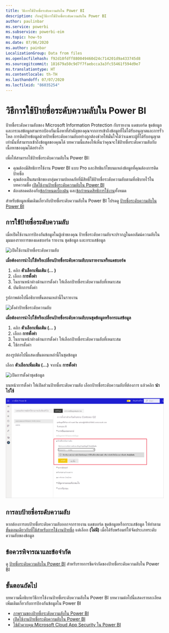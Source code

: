 ```yaml
---
title: วิธีการใช้ป้ายชื่อระดับความลับใน Power BI
description: เรียนรู้วิธีการใช้ป้ายชื่อระดับความลับใน Power BI
author: paulinbar
ms.service: powerbi
ms.subservice: powerbi-eim
ms.topic: how-to
ms.date: 07/06/2020
ms.author: painbar
LocalizationGroup: Data from files
ms.openlocfilehash: f92d10fdff880049460d24c714201d9a433745d8
ms.sourcegitcommit: 181679a50c9d7f7faebcca3a3fc55461f594d9e7
ms.translationtype: HT
ms.contentlocale: th-TH
ms.lasthandoff: 07/07/2020
ms.locfileid: "86035254"
---
```

# <a name="how-to-apply-sensitivity-labels-in-power-bi"></a>วิธีการใช้ป้ายชื่อระดับความลับใน Power BI

ป้ายชื่อระดับความลับของ Microsoft Information Protection กับรายงาน แดชบอร์ด ชุดข้อมูล และกระแสข้อมูลสามารถป้องกันเนื้อหาที่สำคัญของคุณจากการเข้าถึงข้อมูลที่ไม่ได้รับอนุญาตและการรั่วไหล การติดป้ายข้อมูลด้วยป้ายชื่อระดับความลับอย่างถูกต้องช่วยให้มั่นใจได้ว่าเฉพาะผู้ที่ได้รับอนุญาตเท่านั้นที่สามารถเข้าถึงข้อมูลของคุณได้ บทความนี้แสดงให้เห็นว่าคุณจะใช้ป้ายชื่อระดับความลับกับเนื้อหาของคุณได้อย่างไร

เพื่อให้สามารถใช้ป้ายชื่อระดับความลับใน Power BI:
* คุณต้องมีสิทธิการใช้งาน Power BI แบบ Pro และสิทธิแก้ไขบนแหล่งข้อมูลที่คุณต้องการติดป้ายชื่อ
* คุณต้องเป็นสมาชิกของกลุ่มความปลอดภัยที่มีสิทธิ์ใช้ป้ายชื่อระดับความลับตามที่อธิบายไว้ในบทความชื่อ [เปิดใช้งานป้ายชื่อระดับความลับใน Power BI](./service-security-enable-data-sensitivity-labels.md#enable-sensitivity-labels)
* ต้องสอดคล้องกับ[ข้อกำหนดเบื้องต้น](./service-security-sensitivity-label-overview.md#requirements-for-using-sensitivity-labels-in-power-bi) และ[ข้อกำหนดสิทธิการใช้งาน](./service-security-data-protection-overview.md#licensing)ทั้งหมด

สำหรับข้อมูลเพิ่มเติมเกี่ยวกับป้ายชื่อระดับความลับใน Power BI โปรดดู [ป้ายชื่อระดับความลับใน Power BI](service-security-sensitivity-label-overview.md)

## <a name="applying-sensitivity-labels"></a>การใช้ป้ายชื่อระดับความลับ

เมื่อเปิดใช้งานการป้องกันข้อมูลในผู้เช่าของคุณ ป้ายชื่อระดับความลับจะปรากฏในคอลัมน์ความลับในมุมมองรายการของแดชบอร์ด รายงาน ชุดข้อมูล และกระแสข้อมูล

![เปิดใช้งานป้ายชื่อระดับความลับ](media/service-security-apply-data-sensitivity-labels/apply-data-sensitivity-labels-01.png)

**เมื่อต้องการนำไปใช้หรือเปลี่ยนป้ายชื่อระดับความลับบนรายงานหรือแดชบอร์ด**
1. คลิก **ตัวเลือกเพิ่มเติม (... )**
1. เลือก **การตั้งค่า**
1. ในบานหน้าต่างด้านการตั้งค่า ให้เลือกป้ายชื่อระดับความลับที่เหมาะสม
1. บันทึกการตั้งค่า

รูปภาพต่อไปนี้อธิบายขั้นตอนเหล่านี้ในรายงาน

![ตั้งค่าป้ายชื่อระดับความลับ](media/service-security-apply-data-sensitivity-labels/apply-data-sensitivity-labels-02.png)

**เมื่อต้องการนำไปใช้หรือเปลี่ยนป้ายชื่อระดับความลับบนชุดข้อมูลหรือกระแสข้อมูล**

1. คลิก **ตัวเลือกเพิ่มเติม (... )**
1. เลือก **การตั้งค่า**
1. ในบานหน้าต่างด้านการตั้งค่า ให้เลือกป้ายชื่อระดับความลับที่เหมาะสม
1. ใช้การตั้งค่า

สองรูปต่อไปนี้แสดงขั้นตอนเหล่านี้ในชุดข้อมูล

เลือก **ตัวเลือกเพิ่มเติม (...)** จากนั้น **การตั้งค่า**

![เปิดการตั้งค่าชุดข้อมูล](media/service-security-apply-data-sensitivity-labels/apply-data-sensitivity-labels-05.png)

บนหน้าการตั้งค่า ให้เปิดส่วนป้ายชื่อระดับความลับ เลือกป้ายชื่อระดับความลับที่ต้องการ แล้วคลิก **นำไปใช้**

![เลือกป้ายชื่อระดับความลับ](media/service-security-apply-data-sensitivity-labels/apply-data-sensitivity-labels-06.png)

## <a name="removing-sensitivity-labels"></a>การลบป้ายชื่อระดับความลับ
หากต้องการลบป้ายชื่อระดับความลับออกจากรายงาน แดชบอร์ด ชุดข้อมูลหรือกระแสข้อมูล ให้ทำตาม[ขั้นตอนเดียวกับที่ใช้สำหรับการใช้งานป้ายชื่อ](#applying-sensitivity-labels) แต่เลือก **(ไม่มี)** เมื่อได้รับพร้อมท์ให้จัดประเภทระดับความลับของข้อมูล 

## <a name="considerations-and-limitations"></a>ข้อควรพิจารณาและข้อจำกัด

ดู [ป้ายชื่อระดับความลับใน Power BI](service-security-sensitivity-label-overview.md#limitations) สำหรับรายการขีดจำกัดของป้ายชื่อระดับความลับใน Power BI

## <a name="next-steps"></a>ขั้นตอนถัดไป

บทความนี้อธิบายวิธีการใช้งานป้ายชื่อระดับความลับใน Power BI บทความต่อไปนี้แสดงรายละเอียดเพิ่มเติมเกี่ยวกับการป้องกันข้อมูลใน Power BI 

* [ภาพรวมของป้ายชื่อระดับความลับใน Power BI](./service-security-sensitivity-label-overview.md)
* [เปิดใช้งานป้ายชื่อระดับความลับใน Power BI](./service-security-enable-data-sensitivity-labels.md)
* [ใช้ตัวควบคุม Microsoft Cloud App Security ใน Power BI](./service-security-using-microsoft-cloud-app-security-controls.md)